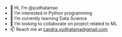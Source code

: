 - 👋 Hi, I’m @yudhatamac
- 👀 I’m interested in Python programming
- 🌱 I’m currently learning Data Science
- 💞️ I’m looking to collaborate on project related to ML
- 📫 Reach me at candra.yudhatama@gmail.com

<!---
yudhatamac/yudhatamac is a ✨ special ✨ repository because its `README.md` (this file) appears on your GitHub profile.
You can click the Preview link to take a look at your changes.
--->
